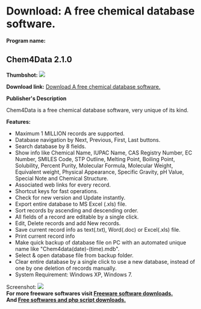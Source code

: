 # Download: A free chemical database software.

**Program name:**

## Chem4Data 2.1.0

  
**Thumbshot:** ![](http://www.freewarefiles.com/screenshot/chem4data_md.jpg)   
  
**Download link:** [Download A free chemical database software.](http://freesoftwares.boysofts.com/Chem4Data_program_82286.html)  
  


**Publisher's Description**  
  


Chem4Data is a free chemical database software, very unique of its kind. 

**Features:**

  * Maximum 1 MILLION records are supported. 
  * Database navigation by Next, Previous, First, Last buttons. 
  * Search database by 8 fields. 
  * Show info like Chemical Name, IUPAC Name, CAS Registry Number, EC Number, SMILES Code, STP Outline, Melting Point, Boiling Point, Solubility, Percent Purity, Molecular Formula, Molecular Weight, Equivalent weight, Physical Appearance, Specific Gravity, pH Value, Special Note and Chemical Structure. 
  * Associated web links for every record. 
  * Shortcut keys for fast operations. 
  * Check for new version and Update instantly. 
  * Export entire database to MS Excel (.xls) file. 
  * Sort records by ascending and descending order. 
  * All fields of a record are editable by a single click. 
  * Edit, Delete records and add New records. 
  * Save current record info as text(.txt), Word(.doc) or Excel(.xls) file. 
  * Print current record info 
  * Make quick backup of database file on PC with an automated unique name like "Chem4data(date)-(time).mdb". 
  * Select & open database file from backup folder. 
  * Clear entire database by a single click to use a new database, instead of one by one deletion of records manually. 
  * System Requirement: Windows XP, Windows 7. 

  
  
Screenshot: ![](http://www.freewarefiles.com/screenshot/chem4data.jpg)   
**For more freeware softwares visit [Freeware software downloads.](http://freesoftwares.boysofts.com/)**   
**And [Free softwares and php script downloads.](http://www.boysofts.com/)**
